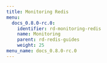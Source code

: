 ```yaml
---
title: Monitoring Redis
menu:
  docs_0.8.0-rc.0:
    identifier: rd-monitoring-redis
    name: Monitoring
    parent: rd-redis-guides
    weight: 25
menu_name: docs_0.8.0-rc.0
---
```

